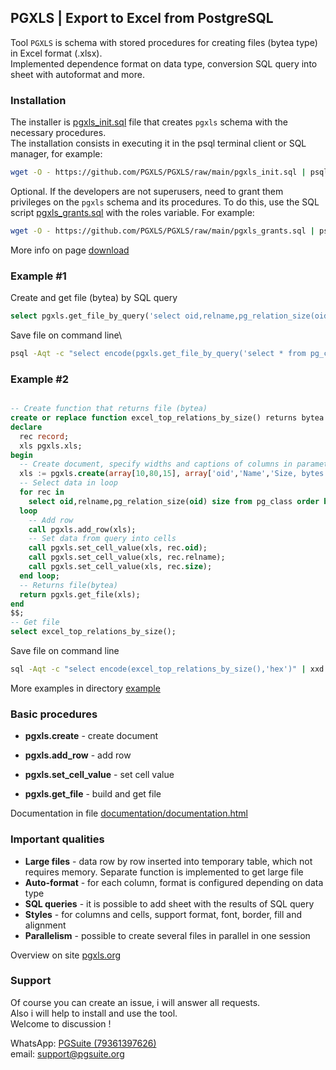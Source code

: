 ## PGXLS | Export to Excel from PostgreSQL

Tool `PGXLS` is schema with stored procedures for creating files (bytea type) in Excel format (.xlsx).\
Implemented dependence format on data type, conversion SQL query into sheet with autoformat and more.

### Installation ###

The installer is [pgxls_init.sql](https://github.com/PGXLS/PGXLS/raw/main/pgxls_init.sql) file that creates `pgxls` schema with the necessary procedures.  
The installation consists in executing it in the psql terminal client or SQL manager, for example:  

```bash
wget -O - https://github.com/PGXLS/PGXLS/raw/main/pgxls_init.sql | psql -d [database]
```

Optional. If the developers are not superusers, need to grant them privileges on the `pgxls` schema and its procedures.
To do this, use the SQL script [pgxls_grants.sql](https://github.com/PGXLS/PGXLS/raw/main/pgxls_grants.sql) with the roles variable. For example:

```bash
wget -O - https://github.com/PGXLS/PGXLS/raw/main/pgxls_grants.sql | psql -d [database] -v roles=[developers]
```

More info on page [download](https://pgxls.org/en/download/)

### Example #1 ###

Create and get file (bytea) by SQL query
```sql
select pgxls.get_file_by_query('select oid,relname,pg_relation_size(oid) from pg_class order by 3 desc limit 10');
```

Save file on command line\
```bash
psql -Aqt -c "select encode(pgxls.get_file_by_query('select * from pg_class'),'hex')" | xxd -r -ps > pg_class.xlsx
```

### Example #2 ###

```sql

-- Create function that returns file (bytea)
create or replace function excel_top_relations_by_size() returns bytea language plpgsql as $$
declare 
  rec record;
  xls pgxls.xls; 
begin
  -- Create document, specify widths and captions of columns in parameters
  xls := pgxls.create(array[10,80,15], array['oid','Name','Size, bytes']);
  -- Select data in loop
  for rec in
    select oid,relname,pg_relation_size(oid) size from pg_class order by 3 desc limit 10
  loop
    -- Add row
    call pgxls.add_row(xls);
    -- Set data from query into cells
    call pgxls.set_cell_value(xls, rec.oid); 
    call pgxls.set_cell_value(xls, rec.relname);
    call pgxls.set_cell_value(xls, rec.size);
  end loop;
  -- Returns file(bytea)
  return pgxls.get_file(xls); 
end
$$;
-- Get file
select excel_top_relations_by_size();

```

Save file on command line
```bash
sql -Aqt -c "select encode(excel_top_relations_by_size(),'hex')" | xxd -r -ps > top_relations_by_size.xlsx
```

More examples in directory [example](https://github.com/PGXLS/PGXLS/tree/main/example)

### Basic procedures ###
  
*   **pgxls.create** - create document
  
*   **pgxls.add_row** - add row
  
*   **pgxls.set_cell_value** - set cell value
  
*   **pgxls.get_file** - build and get file

Documentation in file [documentation/documentation.html](https://htmlpreview.github.io/?https://github.com/PGXLS/PGXLS/blob/main/documentation/documentation.html)


### Important qualities ### 

*   **Large files** - data row by row inserted into temporary table, which not requires memory. Separate function is implemented to get large file
*   **Auto-format** - for each column, format is configured depending on data type
*   **SQL queries** - it is possible to add sheet with the results of SQL query
*   **Styles** - for columns and cells, support format, font, border, fill and alignment
*   **Parallelism** - possible to create several files in parallel in one session

Overview on site [pgxls.org](https://pgxls.org/)

### Support ### 

Of course you can create an issue, i will answer all requests.  
Also i will help to install and use the tool.  
Welcome to discussion !  

WhatsApp: [PGSuite (79361397626)](https://wa.me/79361397626)  
email: [support\@pgsuite.org](mailto:support@pgsuite.org?subject=PGXLS)

